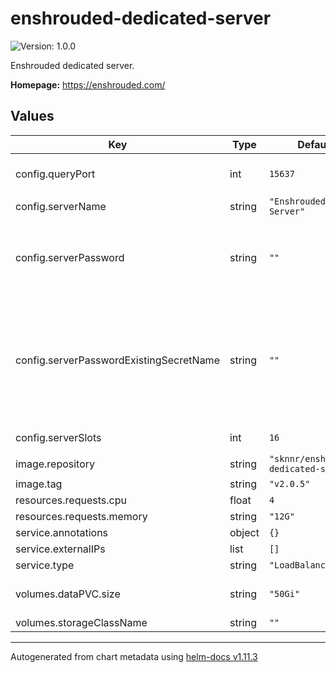 # enshrouded-dedicated-server

![Version: 1.0.0](https://img.shields.io/badge/Version-1.0.0-informational?style=flat-square)

Enshrouded dedicated server.

**Homepage:** <https://enshrouded.com/>

## Values

| Key | Type | Default | Description |
|-----|------|---------|-------------|
| config.queryPort | int | `15637` | The port used by the game server |
| config.serverName | string | `"Enshrouded Server"` | Server name |
| config.serverPassword | string | `""` | Server password. If not set, password will be generated randomly. |
| config.serverPasswordExistingSecretName | string | `""` | Existing secret name for server password. Must contain key named "password". If set `serverPassword` will be ignored. |
| config.serverSlots | int | `16` | Number of server slots |
| image.repository | string | `"sknnr/enshrouded-dedicated-server"` |  |
| image.tag | string | `"v2.0.5"` |  |
| resources.requests.cpu | float | `4` |  |
| resources.requests.memory | string | `"12G"` |  |
| service.annotations | object | `{}` |  |
| service.externalIPs | list | `[]` |  |
| service.type | string | `"LoadBalancer"` |  |
| volumes.dataPVC.size | string | `"50Gi"` | Size of the persistent volume |
| volumes.storageClassName | string | `""` |  |

----------------------------------------------
Autogenerated from chart metadata using [helm-docs v1.11.3](https://github.com/norwoodj/helm-docs/releases/v1.11.3)
